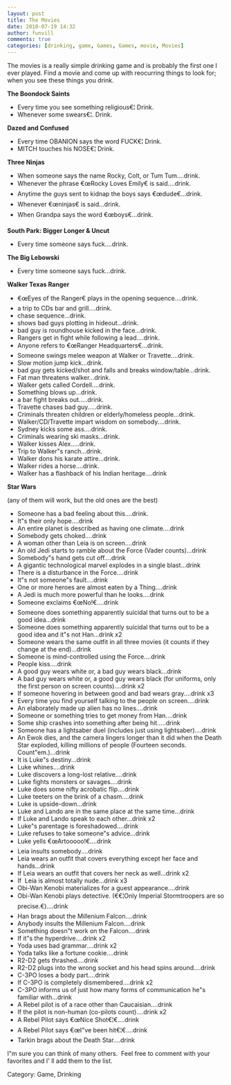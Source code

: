 ```yaml
---
layout: post
title: The Movies
date: 2010-07-19 14:32
author: funvill
comments: true
categories: [drinking, game, Games, Games, movie, Movies]
---
```

The movies is a really simple drinking game and is probably the first one I ever played.
Find a movie and come up with reocurring things to look for; when you see these things you drink.

<strong>The Boondock Saints</strong>
<ul>
	<li>Every time you see something religious€¦ Drink.</li>
	<li>Whenever some swears€¦. Drink.</li>
</ul>
<strong>Dazed and Confused</strong>
<ul>
	<li>Every time OBANION says the word FUCK€¦ Drink.</li>
	<li>MITCH touches his NOSE€¦ Drink.</li>
</ul>
<strong>Three Ninjas</strong>
<ul>
	<li>When someone says the name Rocky, Colt, or Tum Tum....drink.</li>
	<li>Whenever the phrase €œRocky Loves Emily€ is said....drink.</li>
	<li>Anytime the guys sent to kidnap the boys says €œdude€...drink.</li>
	<li>Whenever €œninjas€ is said...drink.</li>
	<li>When Grandpa says the word €œboys€...drink.</li>
</ul>
<strong>South Park: Bigger Longer &amp; Uncut</strong>
<ul>
	<li>Every time someone says fuck....drink.</li>
</ul>
<strong>The Big Lebowski</strong>
<ul>
	<li>Every time someone says fuck...drink.</li>
</ul>
<strong>Walker Texas Ranger</strong>
<ul>
	<li>€œEyes of the Ranger€ plays in the opening sequence....drink.</li>
	<li>a trip to CDs bar and grill....drink.</li>
	<li>chase sequence...drink.</li>
	<li>shows bad guys plotting in hideout...drink.</li>
	<li>bad guy is roundhouse kicked in the face...drink.</li>
	<li>Rangers get in fight while following a lead....drink.</li>
	<li>Anyone refers to €œRanger Headquarters€...drink.</li>
	<li>Someone swings melee weapon at Walker or Travette....drink.</li>
	<li>Slow motion jump kick...drink.</li>
	<li>bad guy gets kicked/shot and falls and breaks window/table...drink.</li>
	<li>Fat man threatens walker...drink.</li>
	<li>Walker gets called Cordell....drink.</li>
	<li>Something blows up...drink.</li>
	<li>a bar fight breaks out.....drink.</li>
	<li>Travette chases bad guy.....drink.</li>
	<li>Criminals threaten children or elderly/homeless people...drink.</li>
	<li>Walker/CD/Travette impart wisdom on somebody....drink.</li>
	<li>Sydney kicks some ass....drink.</li>
	<li>Criminals wearing ski masks...drink.</li>
	<li>Walker kisses Alex.....drink.</li>
	<li>Trip to Walker&quot;s ranch...drink.</li>
	<li>Walker dons his karate attire...drink.</li>
	<li>Walker rides a horse....drink.</li>
	<li>Walker has a flashback of his Indian heritage....drink</li>
</ul>
<strong>Star Wars</strong>

(any of them will work, but the old ones are the best)
<ul>
	<li>Someone has a bad feeling about this....drink.</li>
	<li>It&quot;s their only hope....drink</li>
	<li>An entire planet is described as having one climate....drink</li>
	<li>Somebody gets choked....drink</li>
	<li>A woman other than Leia is on screen....drink</li>
	<li>An old Jedi starts to ramble about the Force (Vader counts)...drink</li>
	<li>Somebody&quot;s hand gets cut off....drink</li>
	<li>A gigantic technological marvel explodes in a single blast...drink</li>
	<li>There is a disturbance in the Force....drink</li>
	<li>It&quot;s not someone&quot;s fault....drink</li>
	<li>One or more heroes are almost eaten by a Thing....drink</li>
	<li>A Jedi is much more powerful than he looks....drink</li>
	<li>Someone exclaims €œNo!€....drink</li>
	<li>Someone does something apparently suicidal that turns out to be a good idea...drink</li>
	<li>Someone does something apparently suicidal that turns out to be a good idea and it&quot;s not Han...drink x2</li>
	<li>Someone wears the same outfit in all three movies (it counts if they change at the end)...drink</li>
	<li>Someone is mind-controlled using the Force....drink</li>
	<li>People kiss....drink</li>
	<li>A good guy wears white or, a bad guy wears black...drink</li>
	<li>A bad guy wears white or, a good guy wears black (for uniforms, only the first person on screen counts)....drink x2</li>
	<li>If someone hovering in between good and bad wears gray....drink x3</li>
	<li>Every time you find yourself talking to the people on screen....drink</li>
	<li>An elaborately made up alien has no lines....drink</li>
	<li>Someone or something tries to get money from Han....drink</li>
	<li>Some ship crashes into something after being hit.....drink</li>
	<li>Someone has a lightsaber duel (includes just using lightsaber)....drink</li>
	<li>An Ewok dies, and the camera lingers longer than it did when the Death Star exploded, killing millions of people (Fourteen seconds. Count&quot;em.)...drink</li>
	<li>It is Luke&quot;s destiny...drink</li>
	<li>Luke whines....drink</li>
	<li>Luke discovers a long-lost relative....drink</li>
	<li>Luke fights monsters or savages....drink</li>
	<li>Luke does some nifty acrobatic flip....drink</li>
	<li>Luke teeters on the brink of a chasm....drink</li>
	<li>Luke is upside-down...drink</li>
	<li>Luke and Lando are in the same place at the same time...drink</li>
	<li>If Luke and Lando speak to each other...drink x2</li>
	<li>Luke&quot;s parentage is foreshadowed....drink</li>
	<li>Luke refuses to take someone&quot;s advice...drink</li>
	<li>Luke yells €œArtooooo!€....drink</li>
	<li>Leia insults somebody....drink</li>
	<li>Leia wears an outfit that covers everything except her face and hands...drink</li>
	<li>If Leia wears an outfit that covers her neck as well...drink x2</li>
	<li>If  Leia is almost totally nude...drink x3</li>
	<li>Obi-Wan Kenobi materializes for a guest appearance....drink</li>
	<li>Obi-Wan Kenobi plays detective. (€€¦Only Imperial Stormtroopers are so precise.€)....drink</li>
	<li>Han brags about the Millenium Falcon....drink</li>
	<li>Anybody insults the Millenium Falcon....drink</li>
	<li>Something doesn&quot;t work on the Falcon....drink</li>
	<li>If it&quot;s the hyperdrive....drink x2</li>
	<li>Yoda uses bad grammar....drink x2</li>
	<li>Yoda talks like a fortune cookie....drink</li>
	<li>R2-D2 gets thrashed....drink</li>
	<li>R2-D2 plugs into the wrong socket and his head spins around....drink</li>
	<li>C-3PO loses a body part....drink</li>
	<li>If C-3PO is completely dismembered....drink x2</li>
	<li>C-3PO informs us of just how many forms of communication he&quot;s familiar with...drink</li>
	<li>A Rebel pilot is of a race other than Caucaisian....drink</li>
	<li>If the pilot is non-human (co-pilots count)....drink x2</li>
	<li>A Rebel Pilot says €œNice Shot€¦€....drink</li>
	<li>A Rebel Pilot says €œI&quot;ve been hit€¦€....drink</li>
	<li>Tarkin brags about the Death Star....drink</li>
</ul>
I&quot;m sure you can think of many others.  Feel free to comment with your favorites and I' ll add them to the list.

Category: Game, Drinking
